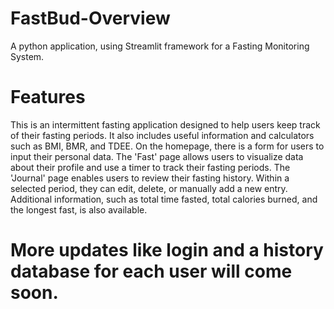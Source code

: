 # FastBud-Overview 
A python application, using Streamlit framework for a Fasting Monitoring System.
# Features 
This is an intermittent fasting application designed to help users keep track of their fasting periods. It also includes useful information and calculators such as BMI, BMR, and TDEE.
On the homepage, there is a form for users to input their personal data. The 'Fast' page allows users to visualize data about their profile and use a timer to track their fasting periods.
The 'Journal' page enables users to review their fasting history. Within a selected period, they can edit, delete, or manually add a new entry. Additional information, such as total time fasted, total calories burned, and the longest fast, is also available.

# More updates like login and a history database for each user will come soon. 

